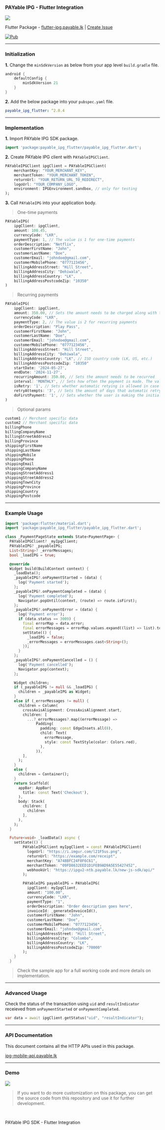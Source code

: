 ### PAYable IPG - Flutter Integration

![](https://i.imgur.com/ERpCDa7.png)

Flutter Package - [flutter-ipg.payable.lk](https://flutter-ipg.payable.lk) | [Create Issue](https://github.com/payable/flutter-ipg/issues/new)

[![Pub](https://img.shields.io/pub/v/payable_ipg.svg)](https://pub.dartlang.org/packages/payable_ipg)

<hr/>

### Initialization

<b>1.</b> Change the `minSdkVersion` as below from your app level `build.gradle` file.

```gradle
android {
    defaultConfig {
        minSdkVersion 21
    }
}
```

<b>2.</b> Add the below package into your `pubspec.yaml` file.

```yaml
payable_ipg_flutter: ^2.0.4
```

<hr/>

### Implementation

<b>1.</b> Import PAYable IPG SDK package.

```dart
import 'package:payable_ipg_flutter/payable_ipg_flutter.dart';
```

<b>2.</b> Create PAYable IPG client with `PAYableIPGClient`.

```dart 
PAYableIPGClient ipgClient = PAYableIPGClient(
    merchantKey: "YOUR_MERCHANT_KEY",
    merchantToken: "YOUR_MERCHANT_TOKEN",
    returnUrl: "YOUR_RETURN_URL_TO_REDIRECT",
    logoUrl: "YOUR_COMPANY_LOGO",
    environment: IPGEnvironment.sandbox, // only for testing
);
```

<b>3.</b> Call `PAYableIPG` into your application body.

> One-time payments
```dart
PAYableIPG(
    ipgClient: ipgClient,
    amount: 100.45,
    currencyCode: "LKR",
    paymentType: 1, // The value is 1 for one-time payments
    orderDescription: "Netflix",
    customerFirstName: "John",
    customerLastName: "Doe",
    customerEmail: "johndoe@gmail.com",
    customerMobilePhone: "0777123456",
    billingAddressStreet: "Hill Street",
    billingAddressCity: "Dehiwala",
    billingAddressCountry: "LK",
    billingAddressPostcodeZip: "10350"
)
```


> Recurring payments
```dart
PAYableIPG(
    ipgClient: ipgClient,
    amount: 350.00, // Sets the amount needs to be charged along with this payment
    currencyCode: "LKR",
    paymentType: 2, // The value is 2 for recurring payments
    orderDescription: "Play Pass",
    customerFirstName: "John",
    customerLastName: "Doe",
    customerEmail: "johndoe@gmail.com",
    customerMobilePhone: "0777123456",
    billingAddressStreet: "Hill Street",
    billingAddressCity: "Dehiwala",
    billingAddressCountry: "LK", // ISO country code (LK, US, etc.)
    billingAddressPostcodeZip: "10350"
    startDate: '2024-05-27',
    endDate: '2024-11-27',
    recurringAmount: 350.00, // Sets the amount needs to be recurred 
    interval: 'MONTHLY', // Sets how often the payment is made. The value can be MONTHLY, QUARTERLY or ANNUALLY.
    isRetry: '1', // Sets whether automatic retying is allowed in case of a payment fails. (1 - allowed, 0 - not allowed)
    retryAttempts: '3', // Sets the amount of days that automatic retrying will be performed. (max: 5)
    doFirstPayment: '1', // Sets whether the user is making the initial payment of this subscription along with this payment. 
)
```

> Optional params
```dart
custom1 // Merchant specific data
custom2 // Merchant specific data
billingPhone
billingCompanyName
billingStreetAddress2
billingProvince
shippingFirstName
shippingLastName
shippingMobile
shippingPhone
shippingEmail
shippingCompanyName
shippingStreetAddress1
shippingStreetAddress2
shippingTownCity
shippingProvince
shippingCountry
shippingPostcode
```

<hr/>

### Example Usage

```dart
import 'package:flutter/material.dart';
import 'package:payable_ipg_flutter/payable_ipg_flutter.dart';

class _PaymentPageState extends State<PaymentPage> {
  PAYableIPGClient? _myIpgClient;
  PAYableIPG? _payableIPG;
  List<String>? _errorMessages;
  bool _loadIPG = true;

  @override
  Widget build(BuildContext context) {
    _loadData();
    _payableIPG?.onPaymentStarted = (data) {
      log('Payment started');
    };
    _payableIPG?.onPaymentCompleted = (data) {
      log('Payment completed');
      Navigator.popUntil(context, (route) => route.isFirst);
    };
    _payableIPG?.onPaymentError = (data) {
      log('Payment error');
      if (data.status == 3009) {
        final errorMap = data.error;
        final errorMessages = errorMap.values.expand((list) => list).toList();
        setState(() {
          _loadIPG = false;
          _errorMessages = errorMessages.cast<String>();
        });
      }
    };
    _payableIPG?.onPaymentCancelled = () {
      log('Payment cancelled');
      Navigator.pop(context);
    };

    Widget children;
    if (_payableIPG != null && _loadIPG) {
      children = _payableIPG as Widget;
    }
    else if (_errorMessages != null) {
      children = Column(
        crossAxisAlignment: CrossAxisAlignment.start,
        children: [
          ...?_errorMessages?.map((errorMessage) =>
              Padding(
                padding: const EdgeInsets.all(8),
                child: Text(
                  errorMessage,
                  style: const TextStyle(color: Colors.red),
                ),
              )),
        ],
      );
    }
    else {
      children = Container();
    }
    return Scaffold(
      appBar: AppBar(
        title: const Text('Checkout'),
      ),
      body: Stack(
        children: [
          children
        ],
      ),
    );
  }

  Future<void> _loadData() async {
    setState(() {
        PAYableIPGClient myIpgClient = const PAYableIPGClient(
          logoUrl: "https://i.imgur.com/l21F5us.png",
          returnUrl: "https://example.com/receipt",
          merchantKey: "A748BFC24F8F6C61",
          merchantToken: "09FD8632EED1D1FEB9AD9A5E55427452",
          webhookUrl: "https://ipgv2-ntb.payable.lk/new-js-sdk/api/"
        );

        PAYableIPG payableIPG = PAYableIPG(
          ipgClient: myIpgClient,
          amount: "100.00",
          currencyCode: "LKR",
          paymentType: "1",
          orderDescription: "Order description goes here",
          invoiceId: _generateInvoiceId(),
          customerFirstName: "John",
          customerLastName: "Doe",
          customerMobilePhone: "0777123456",
          customerEmail: "johndoe@gmail.com",
          billingAddressStreet: "Hill Street",
          billingAddressCity: "Colombo",
          billingAddressCountry: "LK",
          billingAddressPostcodeZip: "70000"
        );
    }
  }
```
> Check the sample app for a full working code and more details on implementation.

<hr/>

### Advanced Usage

Check the status of the transaction using `uid` and `resultIndicator` receieved from `onPaymentStarted` or `onPaymentCompleted`.

```dart
var data = await ipgClient.getStatus("uid", "resultIndicator");
```

<hr/>

### API Documentation

This document contains all the HTTP APIs used in this package.

[ipg-mobile-api.payable.lk](https://ipg-mobile-api.payable.lk)

<hr/>

### Demo

![](https://raw.githubusercontent.com/payable/flutter-ipg/sprint7/screen.gif)

> If you want to do more customization on this package, you can get the source code from this repository and use it for further development.

<br>

PAYable IPG SDK - Flutter Integration

